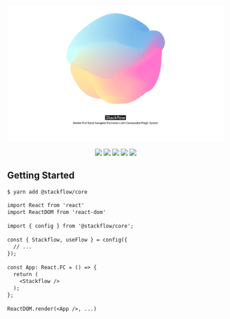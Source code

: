 ![cover image](./cover.png)

<div align="center">

![](https://img.shields.io/npm/v/@karrotframe/navigator)
![](https://img.shields.io/npm/l/@karrotframe/navigator)
![](https://img.shields.io/npm/dt/@karrotframe/navigator)
![](https://img.shields.io/github/contributors/daangn/karrotframe)
![](https://img.shields.io/github/last-commit/daangn/karrotframe)


</div>

## Getting Started

```bash
$ yarn add @stackflow/core
```

```tsx
import React from 'react'
import ReactDOM from 'react-dom'

import { config } from '@stackflow/core';

const { Stackflow, useFlow } = config({
  // ...
});

const App: React.FC = () => {
  return (
    <Stackflow />
  );
};

ReactDOM.render(<App />, ...)
```
